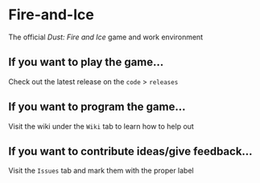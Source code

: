 # Fire-and-Ice
The official *Dust: Fire and Ice* game and work environment

## If you want to play the game...
Check out the latest release on the `code` > `releases`

## If you want to program the game...
Visit the wiki under the `Wiki` tab to learn how to help out

## If you want to contribute ideas/give feedback...
Visit the `Issues` tab and mark them with the proper label
